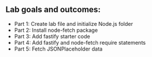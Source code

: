 ## Lab goals and outcomes:

- Part 1: Create lab file and initialize Node.js folder
- Part 2: Install node-fetch package
- Part 3: Add fastify starter code
- Part 4: Add fastify and node-fetch require statements
- Part 5: Fetch JSONPlaceholder data
